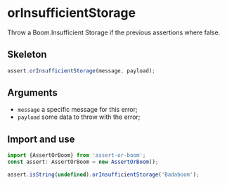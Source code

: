 # orInsufficientStorage

Throw a Boom.Insufficient Storage if the previous assertions where false.

## Skeleton

```ts
assert.orInsufficientStorage(message, payload);
```

## Arguments

- `message` a specific message for this error;
- `payload` some data to throw with the error;

## Import and use

```ts
import {AssertOrBoom} from 'assert-or-boom';
const assert: AssertOrBoom = new AssertOrBoom();

assert.isString(undefined).orInsufficientStorage('Badaboom');
```
